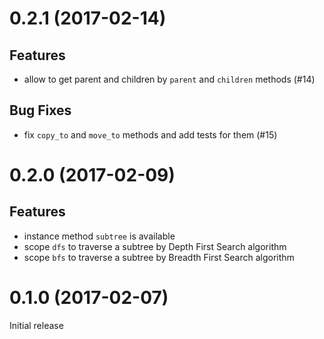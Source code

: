 # 0.2.1 (2017-02-14)

## Features

- allow to get parent and children by `parent` and `children` methods (#14)

## Bug Fixes

- fix `copy_to` and `move_to` methods and add tests for them (#15)

# 0.2.0 (2017-02-09)

## Features

- instance method `subtree` is available
- scope `dfs` to traverse a subtree by Depth First Search algorithm
- scope `bfs` to traverse a subtree by Breadth First Search algorithm

# 0.1.0 (2017-02-07)

Initial release
